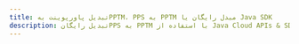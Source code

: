 ---title: تبدیل پاورپوینت بهPPTM، PPS به PPTM مبدل رایگان یا Java SDKdescription: تبدیل رایگانPPS به PPTM با استفاده از Java Cloud APIs & SDK. همچنین اسناد Microsoft PowerPoint را در Cloud ایجاد، ویرایش و رندر کنید.---